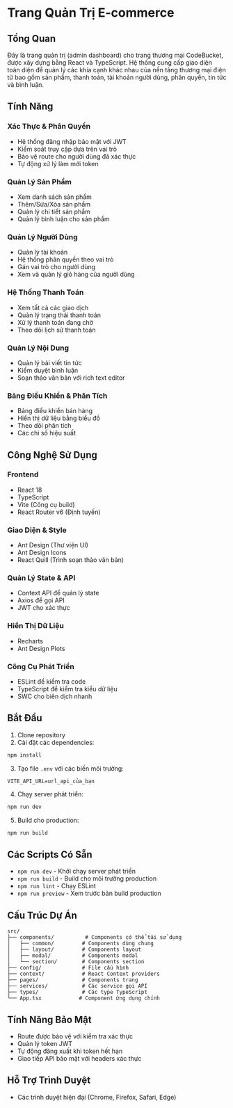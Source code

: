 # Trang Quản Trị E-commerce

## Tổng Quan

Đây là trang quản trị (admin dashboard) cho trang thương mại CodeBucket, được xây dựng bằng React và TypeScript. Hệ thống cung cấp giao diện toàn diện để quản lý các khía cạnh khác nhau của nền tảng thương mại điện tử bao gồm sản phẩm, thanh toán, tài khoản người dùng, phân quyền, tin tức và bình luận.

## Tính Năng

### Xác Thực & Phân Quyền

-   Hệ thống đăng nhập bảo mật với JWT
-   Kiểm soát truy cập dựa trên vai trò
-   Bảo vệ route cho người dùng đã xác thực
-   Tự động xử lý làm mới token

### Quản Lý Sản Phẩm

-   Xem danh sách sản phẩm
-   Thêm/Sửa/Xóa sản phẩm
-   Quản lý chi tiết sản phẩm
-   Quản lý bình luận cho sản phẩm

### Quản Lý Người Dùng

-   Quản lý tài khoản
-   Hệ thống phân quyền theo vai trò
-   Gán vai trò cho người dùng
-   Xem và quản lý giỏ hàng của người dùng

### Hệ Thống Thanh Toán

-   Xem tất cả các giao dịch
-   Quản lý trạng thái thanh toán
-   Xử lý thanh toán đang chờ
-   Theo dõi lịch sử thanh toán

### Quản Lý Nội Dung

-   Quản lý bài viết tin tức
-   Kiểm duyệt bình luận
-   Soạn thảo văn bản với rich text editor

### Bảng Điều Khiển & Phân Tích

-   Bảng điều khiển bán hàng
-   Hiển thị dữ liệu bằng biểu đồ
-   Theo dõi phân tích
-   Các chỉ số hiệu suất

## Công Nghệ Sử Dụng

### Frontend

-   React 18
-   TypeScript
-   Vite (Công cụ build)
-   React Router v6 (Định tuyến)

### Giao Diện & Style

-   Ant Design (Thư viện UI)
-   Ant Design Icons
-   React Quill (Trình soạn thảo văn bản)

### Quản Lý State & API

-   Context API để quản lý state
-   Axios để gọi API
-   JWT cho xác thực

### Hiển Thị Dữ Liệu

-   Recharts
-   Ant Design Plots

### Công Cụ Phát Triển

-   ESLint để kiểm tra code
-   TypeScript để kiểm tra kiểu dữ liệu
-   SWC cho biên dịch nhanh

## Bắt Đầu

1. Clone repository
2. Cài đặt các dependencies:

```bash
npm install
```

3. Tạo file `.env` với các biến môi trường:

```env
VITE_API_URL=url_api_của_bạn
```

4. Chạy server phát triển:

```bash
npm run dev
```

5. Build cho production:

```bash
npm run build
```

## Các Scripts Có Sẵn

-   `npm run dev` - Khởi chạy server phát triển
-   `npm run build` - Build cho môi trường production
-   `npm run lint` - Chạy ESLint
-   `npm run preview` - Xem trước bản build production

## Cấu Trúc Dự Án

```
src/
├── components/          # Components có thể tái sử dụng
│   ├── common/         # Components dùng chung
│   ├── layout/         # Components layout
│   ├── modal/          # Components modal
│   └── section/        # Components section
├── config/             # File cấu hình
├── context/            # React Context providers
├── pages/              # Components trang
├── services/           # Các service gọi API
├── types/              # Các type TypeScript
└── App.tsx            # Component ứng dụng chính
```

## Tính Năng Bảo Mật

-   Route được bảo vệ với kiểm tra xác thực
-   Quản lý token JWT
-   Tự động đăng xuất khi token hết hạn
-   Giao tiếp API bảo mật với headers xác thực

## Hỗ Trợ Trình Duyệt

-   Các trình duyệt hiện đại (Chrome, Firefox, Safari, Edge)
